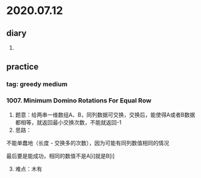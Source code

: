 # 2020.07.12
## diary
1. 
## practice
### tag: greedy medium
### 1007. Minimum Domino Rotations For Equal Row
1. 题意：给两串一维数组A、B，同列数据可交换，交换后，能使得A或者B数据都相等，就返回最小交换次数，不能就返回-1
2. 思路：

不能单蠢地（长度 - 交换多的次数），因为可能有同列数值相同的情况

最后要是能成功，相同的数值不是A[i]就是B[i]

3. 难点：木有 
